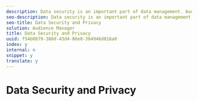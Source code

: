 ```yaml
---
description: Data security is an important part of data management. Audience Manager has controls and systems designed to improve data security and prevent data leakage.
seo-description: Data security is an important part of data management. Audience Manager has controls and systems designed to improve data security and prevent data leakage.
seo-title: Data Security and Privacy
solution: Audience Manager
title: Data Security and Privacy
uuid: f54b0879-388d-43d4-86e0-364946d816a0
index: y
internal: n
snippet: y
translate: y
---
```


# Data Security and Privacy


